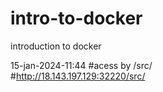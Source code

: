 # intro-to-docker
introduction to docker

15-jan-2024-11:44
#acess by /src/  
#http://18.143.197.129:32220/src/
 
 
